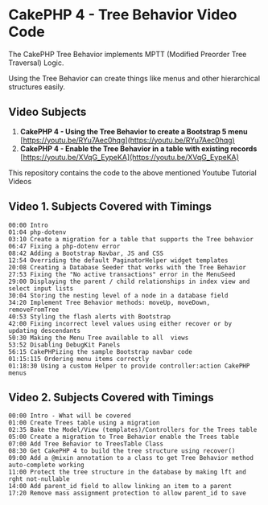 # CakePHP 4 - Tree Behavior Video Code

The CakePHP Tree Behavior implements MPTT (Modified Preorder Tree Traversal) Logic.

Using the Tree Behavior can create things like menus and other hierarchical structures easily.

## Video Subjects
1. **CakePHP 4 - Using the Tree Behavior to create a Bootstrap 5 menu** [https://youtu.be/RYu7Aec0hqg](https://youtu.be/RYu7Aec0hqg)
2. **CakePHP 4 - Enable the Tree Behavior in a table with existing records** [https://youtu.be/XVqG_EypeKA](https://youtu.be/XVqG_EypeKA)

This repository contains the code to the above mentioned Youtube Tutorial Videos


## Video 1. Subjects Covered with Timings

```
00:00 Intro
01:04 php-dotenv
03:10 Create a migration for a table that supports the Tree behavior
06:47 Fixing a php-dotenv error
08:42 Adding a Bootstrap Navbar, JS and CSS
12:54 Overriding the default PaginatorHelper widget templates
20:08 Creating a Database Seeder that works with the Tree Behavior
27:53 Fixing the "No active transactions" error in the MenuSeed
29:00 Displaying the parent / child relationships in index view and select input lists
30:04 Storing the nesting level of a node in a database field
34:20 Implement Tree Behavior methods: moveUp, moveDown, removeFromTree
40:53 Styling the flash alerts with Bootstrap
42:00 Fixing incorrect level values using either recover or by updating descendants
50:30 Making the Menu Tree available to all  views
53:52 Disabling DebugKit Panels
56:15 CakePHPizing the sample Bootstrap navbar code
01:15:115 Ordering menu items correctly
01:18:30 Using a custom Helper to provide controller:action CakePHP menus
```

## Video 2. Subjects Covered with Timings
```
00:00 Intro - What will be covered
01:00 Create Trees table using a migration
02:35 Bake the Model/View (templates)/Controllers for the Trees table
05:00 Create a migration to Tree Behavior enable the Trees table
07:00 Add Tree Behavior to TreesTable Class
08:30 Get CakePHP 4 to build the tree structure using recover()
09:00 Add a @mixin annotation to a class to get Tree Behavior method auto-complete working
11:00 Protect the tree structure in the database by making lft and rght not-nullable
14:00 Add parent_id field to allow linking an item to a parent
17:20 Remove mass assignment protection to allow parent_id to save




